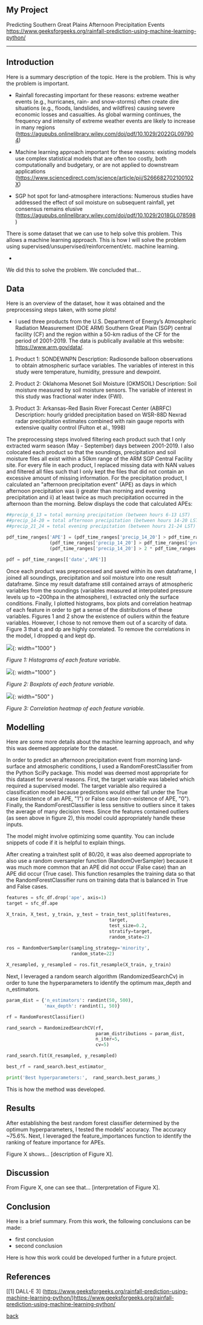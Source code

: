 ## My Project

Predicting Southern Great Plains Afternoon Precipitation Events
https://www.geeksforgeeks.org/rainfall-prediction-using-machine-learning-python/ 

***

## Introduction 

Here is a summary description of the topic. Here is the problem. This is why the problem is important.

- Rainfall forecasting important for these reasons: extreme weather events (e.g., hurricanes, rain- and snow-storms) often create dire situations (e.g., floods, landslides, and wildfires) causing severe economic losses and casualties. As global warming continues, the
frequency and intensity of extreme weather events are likely to increase in many regions (https://agupubs.onlinelibrary.wiley.com/doi/pdf/10.1029/2022GL097904) 
  
- Machine learning approach important for these reasons: existing models use complex statistical models that are often too costly, both computationally and budgetary, or are not applied to downstream applications (https://www.sciencedirect.com/science/article/pii/S266682702100102X)
  
- SGP hot spot for land-atmosphere interactions: Numerous studies have addressed the effect of soil moisture on
subsequent rainfall, yet consensus remains elusive (https://agupubs.onlinelibrary.wiley.com/doi/pdf/10.1029/2018GL078598) 

There is some dataset that we can use to help solve this problem. This allows a machine learning approach. This is how I will solve the problem using supervised/unsupervised/reinforcement/etc. machine learning.

- 

We did this to solve the problem. We concluded that...

## Data

Here is an overview of the dataset, how it was obtained and the preprocessing steps taken, with some plots!

- I used three products from the  U.S. Department of Energy’s Atmospheric Radiation Measurement (DOE ARM) Southern Great Plain (SGP) central facility (CF) and the region within a 50-km radius of the CF for the period of 2001-2019. The data is publically available at this website: https://www.arm.gov/data/. 

1) Product 1: SONDEWNPN
Description: Radiosonde balloon observations to obtain atmospheric surface variables. The variables of interest in this study were temperature, humidity, pressure and dewpoint.

2) Product 2: Oklahoma Mesonet Soil Moisture (OKMSOIL)
Description: Soil moisture measured by soil moisture sensors. The variable of interest in this study was fractional water index (FWI).

3) Product 3: Arkansas-Red Basin River Forecast Center (ABRFC)
Description: hourly gridded precipitation based on WSR-88D Nexrad radar precipitation estimates combined with rain gauge reports with extensive quality control (Fulton et al., 1998)


The preprocessing steps involved filtering each product such that I only extracted warm season (May - September) days between 2001-2019. I also colocated each product so that the soundings, precipitation and soil moisture files all exist within a 50km range of the ARM SGP Central Facility site. For every file in each product, I replaced missing data with NAN values and filtered all files such that I only kept the files that did not contain an excessive amount of missing information. For the precipitation product, I calculated an "afternoon precipitation event" (APE) as days in which afternoon precipitation was i) greater than morning and evening precipitation and ii) at least twice as much precipitation occurred in the afternoon than the morning. Below displays the code that calculated APEs:

```python
##precip_6_13 = total morning precipitation (between hours 6-13 LST)
##precip_14-20 = total afternoon precipitation (between hours 14-20 LST)
##precip_21_24 = total evening precipitation (between hours 21-24 LST)

pdf_time_ranges['APE'] = (pdf_time_ranges['precip_14_20'] > pdf_time_ranges['precip_6_13']) & \
                (pdf_time_ranges['precip_14_20'] > pdf_time_ranges['precip_21_24']) & \
                (pdf_time_ranges['precip_14_20'] > 2 * pdf_time_ranges['precip_6_13'])

pdf = pdf_time_ranges[['date','APE']]
```

Once each product was preprocessed and saved within its own dataframe, I joined all soundings, precipitation and soil moisture into one result dataframe. Since my result dataframe still contained arrays of atmospheric variables from the soundings (variables measured at interpolated pressure levels up to ~200hpa in the atmosphere), I extracted only the surface conditions. Finally, I plotted histograms, box plots and correlation heatmap of each feature in order to get a sense of the distributions of these variables. Figures 1 and 2 show the existence of ouliers within the feature variables. However, I chose to not remove them out of a scarcity of data. Figure 3 that q and dp are highly correlated. To remove the correlations in the model, I dropped q and kept dp.      

![](assets/IMG/features_histogram.png){: width="1000" }

*Figure 1: Histograms of each feature variable.*

![](assets/IMG/features_box.png){: width="1000" }

*Figure 2: Boxplots of each feature variable.*

![](assets/IMG/features_heatmap.png){: width="500" }

*Figure 3: Correlation heatmap of each feature variable.*


## Modelling

Here are some more details about the machine learning approach, and why this was deemed appropriate for the dataset. 

In order to predict an afternoon precipitation event from morning land-surface and atmospheric conditions, I used a RandomForestClassifier from the Python SciPy package. This model was deemed most appropriate for this dataset for several reasons. First, the target variable was labeled which required a supervised model. The target variable also required a classification model because predictions would either fall under the True case (existence of an APE, "1") or False case (non-existence of APE, "0"). Finally, the RandomForestClassifier is less sensitive to outliers since it takes the average of many decision trees. Since the features contained outliers (as seen above in figure 2), this model could appropriately handle these inputs.    

The model might involve optimizing some quantity. You can include snippets of code if it is helpful to explain things.

After creating a train/test split of 80/20, it was also deemed appropriate to also use a random oversampler function (RandomOverSampler) because it was much more common that an APE did not occur (False case) than an APE did occur (True case). This function resamples the training data so that the RandomForestClassifier runs on training data that is balanced in True and False cases. 

```python
features = sfc_df.drop('ape', axis=1)
target = sfc_df.ape

X_train, X_test, y_train, y_test = train_test_split(features,
                                      target,
                                      test_size=0.2,
                                      stratify=target,
                                      random_state=2)
 
ros = RandomOverSampler(sampling_strategy='minority',
                        random_state=22)

X_resampled, y_resampled = ros.fit_resample(X_train, y_train)
```

Next, I leveraged a random search algorithm (RandomizedSearchCv) in order to tune the hyperparameters to identify the optimum max_depth and n_estimators. 

```python
param_dist = {'n_estimators': randint(50, 500),
              'max_depth': randint(1, 50)} 

rf = RandomForestClassifier()

rand_search = RandomizedSearchCV(rf, 
                                 param_distributions = param_dist, 
                                 n_iter=5, 
                                 cv=5)

rand_search.fit(X_resampled, y_resampled)

best_rf = rand_search.best_estimator_

print('Best hyperparameters:',  rand_search.best_params_)
```

This is how the method was developed.

## Results

After establishing the best random forest classifier determined by the optimum hyperparameters, I tested the models' accuracy. The accuracy ~75.6%. Next, I leveraged the feature_importances function to identify the ranking of feature importance for APEs. 


Figure X shows... [description of Figure X].

## Discussion

From Figure X, one can see that... [interpretation of Figure X].

## Conclusion

Here is a brief summary. From this work, the following conclusions can be made:
* first conclusion
* second conclusion

Here is how this work could be developed further in a future project.

## References
[[1] DALL-E 3]
(https://www.geeksforgeeks.org/rainfall-prediction-using-machine-learning-python/)https://www.geeksforgeeks.org/rainfall-prediction-using-machine-learning-python/

[back](./)

